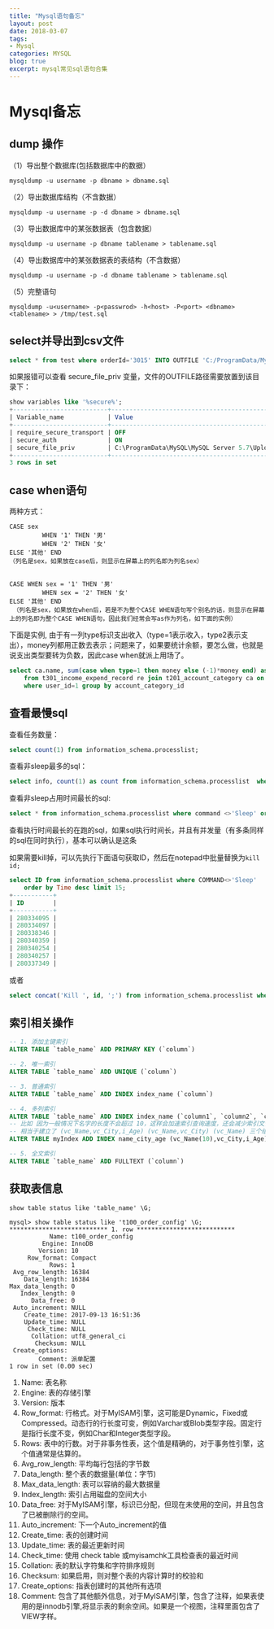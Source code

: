```yaml
---
title: "Mysql语句备忘"
layout: post
date: 2018-03-07
tags:
- Mysql
categories: MYSQL
blog: true
excerpt: mysql常见sql语句合集
---
```


# Mysql备忘


## dump 操作

（1）导出整个数据库(包括数据库中的数据）

    mysqldump -u username -p dbname > dbname.sql    

（2）导出数据库结构（不含数据）

    mysqldump -u username -p -d dbname > dbname.sql    

（3）导出数据库中的某张数据表（包含数据）

    mysqldump -u username -p dbname tablename > tablename.sql    

（4）导出数据库中的某张数据表的表结构（不含数据）

    mysqldump -u username -p -d dbname tablename > tablename.sql  

（5）完整语句

    mysqldump -u<username> -p<passwrod> -h<host> -P<port> <dbname> <tablename> > /tmp/test.sql


##  select并导出到csv文件

```sql
select * from test where orderId='3015' INTO OUTFILE 'C:/ProgramData/MySQL/MySQL Server 5.7/Uploads/test.csv' FIELDS TERMINATED BY ',' ENCLOSED BY '"' LINES TERMINATED BY '\n';
```

如果报错可以查看 secure_file_priv 变量，文件的OUTFILE路径需要放置到该目录下：

```sql
show variables like '%secure%';
+--------------------------+------------------------------------------------+
| Variable_name            | Value                                          |
+--------------------------+------------------------------------------------+
| require_secure_transport | OFF                                            |
| secure_auth              | ON                                             |
| secure_file_priv         | C:\ProgramData\MySQL\MySQL Server 5.7\Uploads\ |
+--------------------------+------------------------------------------------+
3 rows in set
```



## case when语句


两种方式：

```
CASE sex
         WHEN '1' THEN '男'
         WHEN '2' THEN '女'
ELSE '其他' END
（列名是sex，如果放在case后，则显示在屏幕上的列名即为列名sex）


CASE WHEN sex = '1' THEN '男'
         WHEN sex = '2' THEN '女'
ELSE '其他' END
 （列名是sex，如果放在when后，若是不为整个CASE WHEN语句写个别名的话，则显示在屏幕上的列名即为整个CASE WHEN语句，因此我们经常会写as作为列名，如下面的实例）

```


下面是实例, 由于有一列type标识支出收入（type=1表示收入，type2表示支出），money列都用正数去表示；问题来了，如果要统计余额，要怎么做，也就是说支出类型要转为负数，因此case when就派上用场了。

```sql
select ca.name, sum(case when type=1 then money else (-1)*money end) as money
	from t301_income_expend_record re join t201_account_category ca on re.account_category_id =  ca.id 
	where user_id=1 group by account_category_id
```

## 查看最慢sql

查看任务数量：

```sql
select count(1) from information_schema.processlist;
```

查看非sleep最多的sql：

```sql
select info, count(1) as count from information_schema.processlist  where command <>'Sleep' group by info order by count desc limit 3;
```

查看非sleep占用时间最长的sql:

```sql
select * from information_schema.processlist where command <>'Sleep' order by time DESC limit 15;
```

查看执行时间最长的在跑的sql，如果sql执行时间长，并且有并发量（有多条同样的sql在同时执行），基本可以确认是这条

如果需要kill掉，可以先执行下面语句获取ID，然后在notepad中批量替换为`kill id;`

```sql
select ID from information_schema.processlist where COMMAND<>'Sleep' 
	order by Time desc limit 15;
+-----------+
| ID        |
+-----------+
| 280334095 | 
| 280334097 | 
| 280338346 | 
| 280340359 | 
| 280340254 | 
| 280340257 | 
| 280337349 | 
```

或者

```sql
select concat('Kill ', id, ';') from information_schema.processlist where command <>'Sleep' order by time DESC limit 15;
```



## 索引相关操作

```sql
-- 1. 添加主键索引
ALTER TABLE `table_name` ADD PRIMARY KEY (`column`) 

-- 2. 唯一索引
ALTER TABLE `table_name` ADD UNIQUE (`column`) 

-- 3. 普通索引
ALTER TABLE `table_name` ADD INDEX index_name (`column`) 

-- 4. 多列索引
ALTER TABLE `table_name` ADD INDEX index_name (`column1`, `column2`, `column3`)
-- 比如 因为一般情况下名字的长度不会超过 10，这样会加速索引查询速度，还会减少索引文件的大小，提高 INSERT 的更新速度。
-- 相当于建立了 (vc_Name,vc_City,i_Age) (vc_Name,vc_City) (vc_Name) 三个组合索引（最左前缀原则）。
ALTER TABLE myIndex ADD INDEX name_city_age (vc_Name(10),vc_City,i_Age);

-- 5. 全文索引
ALTER TABLE `table_name` ADD FULLTEXT (`column`) 
```



## 获取表信息

`show table status like 'table_name' \G;`

```
mysql> show table status like 't100_order_config' \G;
*************************** 1. row ***************************
           Name: t100_order_config
         Engine: InnoDB
        Version: 10
     Row_format: Compact
           Rows: 1
 Avg_row_length: 16384
    Data_length: 16384
Max_data_length: 0
   Index_length: 0
      Data_free: 0
 Auto_increment: NULL
    Create_time: 2017-09-13 16:51:36
    Update_time: NULL
     Check_time: NULL
      Collation: utf8_general_ci
       Checksum: NULL
 Create_options: 
        Comment: 派单配置
1 row in set (0.00 sec)
```

1. Name: 表名称
2. Engine: 表的存储引擎
3. Version: 版本
4. Row_format: 行格式。对于MyISAM引擎，这可能是Dynamic，Fixed或Compressed。动态行的行长度可变，例如Varchar或Blob类型字段。固定行是指行长度不变，例如Char和Integer类型字段。
5. Rows: 表中的行数。对于非事务性表，这个值是精确的，对于事务性引擎，这个值通常是估算的。
6. Avg_row_length: 平均每行包括的字节数
7. Data_length: 整个表的数据量(单位：字节)
8. Max_data_length: 表可以容纳的最大数据量
9. Index_length: 索引占用磁盘的空间大小
10. Data_free: 对于MyISAM引擎，标识已分配，但现在未使用的空间，并且包含了已被删除行的空间。
11. Auto_increment: 下一个Auto_increment的值
12. Create_time: 表的创建时间
13. Update_time: 表的最近更新时间
14. Check_time: 使用 check table 或myisamchk工具检查表的最近时间
15. Collation: 表的默认字符集和字符排序规则
16. Checksum: 如果启用，则对整个表的内容计算时的校验和
17. Create_options: 指表创建时的其他所有选项
18. Comment: 包含了其他额外信息，对于MyISAM引擎，包含了注释，如果表使用的是innodb引擎,将显示表的剩余空间。如果是一个视图，注释里面包含了VIEW字样。


